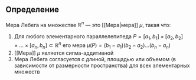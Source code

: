 ## Определение
Мера Лебега на множестве $\mathbb{R}^n$ — это [[Мера|мера]] $\mu$, такая что:

1) Для любого элементарного параллелепипеда $P = [a_1, b_1] \times [a_2, b_2] \times \dots \times [a_n, b_n] \subset \mathbb{R}^n$ его мера $\mu(P) = (b_1 - a_1)(b_2 - a_2) \dots (b_n - a_n)$
2) [[Мера]] $\mu$ является сигма-аддитивной
3) Мера Лебега согласуется с длиной, площадью или объемом (в зависимости от размерности пространства) для всех элементарных множеств
